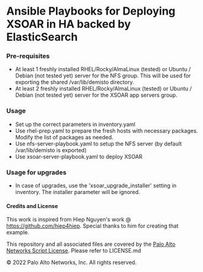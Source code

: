 # Ansible Playbooks for Deploying XSOAR in HA backed by ElasticSearch

### Pre-requisites
- At least 1 freshly installed RHEL/Rocky/AlmaLinux (tested) or Ubuntu / Debian (not tested yet) server for the NFS group. This will be used for exporting the shared /var/lib/demisto directory.
- At least 2 freshly installed RHEL/Rocky/AlmaLinux (tested) or Ubuntu / Debian (not tested yet) server for the XSOAR app servers group.

### Usage
- Set up the correct parameters in inventory.yaml
- Use rhel-prep.yaml to prepare the fresh hosts with necessary packages. Modify the list of packages as needed.
- Use nfs-server-playbook.yaml to setup the NFS server (by default /var/lib/demisto is exported)
- Use xsoar-server-playbook.yaml to deploy XSOAR

### Usage for upgrades
- In case of upgrades, use the 'xsoar_upgrade_installer' setting in inventory. The installer parameter will be ignored.

#### Credits and License
This work is inspired from Hiep Nguyen's work @ https://github.com/hiep4hiep. Special thanks to him for creating that example.

This repository and all associated files are covered by the [Palo Alto Networks Script License](https://www.paloaltonetworks.com/content/dam/pan/en_US/assets/pdf/legal/script-software-license-1-0.pdf). Please refer to LICENSE.md

© 2022 Palo Alto Networks, Inc.  All rights reserved.